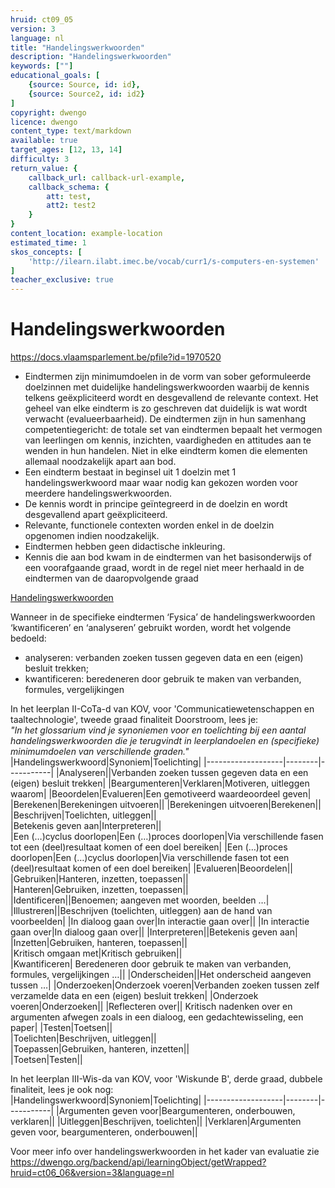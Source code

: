 ```yaml
---
hruid: ct09_05
version: 3
language: nl
title: "Handelingswerkwoorden"
description: "Handelingswerkwoorden"
keywords: [""]
educational_goals: [
    {source: Source, id: id}, 
    {source: Source2, id: id2}
]
copyright: dwengo
licence: dwengo
content_type: text/markdown
available: true
target_ages: [12, 13, 14]
difficulty: 3
return_value: {
    callback_url: callback-url-example,
    callback_schema: {
        att: test,
        att2: test2
    }
}
content_location: example-location
estimated_time: 1
skos_concepts: [
    'http://ilearn.ilabt.imec.be/vocab/curr1/s-computers-en-systemen'
]
teacher_exclusive: true
---
```


# Handelingswerkwoorden

https://docs.vlaamsparlement.be/pfile?id=1970520

* Eindtermen zijn minimumdoelen in de vorm van sober geformuleerde doelzinnen met
duidelijke handelingswerkwoorden waarbij de kennis telkens geëxpliciteerd wordt en
desgevallend de relevante context. Het geheel van elke eindterm is zo geschreven dat
duidelijk is wat wordt verwacht (evalueerbaarheid). De eindtermen zijn in hun samenhang
competentiegericht: de totale set van eindtermen bepaalt het vermogen van leerlingen om
kennis, inzichten, vaardigheden en attitudes aan te wenden in hun handelen. Niet in elke
eindterm komen die elementen allemaal noodzakelijk apart aan bod.
* Een eindterm bestaat in beginsel uit 1 doelzin met 1 handelingswerkwoord maar waar
nodig kan gekozen worden voor meerdere handelingswerkwoorden.
* De kennis wordt in principe geïntegreerd in de doelzin en wordt desgevallend apart
geëxpliciteerd.
* Relevante, functionele contexten worden enkel in de doelzin opgenomen indien
noodzakelijk.
* Eindtermen hebben geen didactische inkleuring.
* Kennis die aan bod kwam in de eindtermen van het basisonderwijs of een voorafgaande
graad, wordt in de regel niet meer herhaald in de eindtermen van de daaropvolgende
graad

[Handelingswerkwoorden](embed/handelingswerkwoorden.pdf)

Wanneer in de specifieke eindtermen ‘Fysica’ de handelingswerkwoorden ‘kwantificeren’ en
‘analyseren’ gebruikt worden, wordt het volgende bedoeld:
* analyseren: verbanden zoeken tussen gegeven data en een (eigen) besluit trekken;
* kwantificeren: beredeneren door gebruik te maken van verbanden, formules,
vergelijkingen


In het leerplan II-CoTa-d van KOV, voor 'Communicatiewetenschappen en taaltechnologie', tweede graad finaliteit Doorstroom, lees je: <br>
*"In het glossarium vind je synoniemen voor en toelichting bij een aantal handelingswerkwoorden die je terugvindt in leerplandoelen en (specifieke) minimumdoelen van verschillende graden."*<br>
|Handelingswerkwoord|Synoniem|Toelichting|
|-------------------|--------|-----------|
|Analyseren||Verbanden zoeken tussen gegeven data en een (eigen) besluit trekken|
|Beargumenteren|Verklaren|Motiveren, uitleggen waarom|
|Beoordelen|Evalueren|Een gemotiveerd waardeoordeel geven|
|Berekenen|Berekeningen uitvoeren||	
|Berekeningen uitvoeren|Berekenen||	
|Beschrijven|Toelichten, uitleggen||	
|Betekenis geven aan|Interpreteren||	
|Een (…)cyclus doorlopen|Een (…)proces doorlopen|Via verschillende fasen tot een (deel)resultaat komen of een doel bereiken|
|Een (…)proces doorlopen|Een (…)cyclus doorlopen|Via verschillende fasen tot een (deel)resultaat komen of een doel bereiken|
|Evalueren|Beoordelen||	
|Gebruiken|Hanteren, inzetten, toepassen||	
|Hanteren|Gebruiken, inzetten, toepassen||	
|Identificeren||Benoemen; aangeven met woorden, beelden …|
|Illustreren||Beschrijven (toelichten, uitleggen) aan de hand van voorbeelden|
|In dialoog gaan over|In interactie gaan over||	
|In interactie gaan over|In dialoog gaan over||	
|Interpreteren||Betekenis geven aan|	
|Inzetten|Gebruiken, hanteren, toepassen||	
|Kritisch omgaan met|Kritisch gebruiken||	
|Kwantificeren|	Beredeneren door gebruik te maken van verbanden, formules, vergelijkingen …||
|Onderscheiden||Het onderscheid aangeven tussen …|
|Onderzoeken|Onderzoek voeren|Verbanden zoeken tussen zelf verzamelde data en een (eigen) besluit trekken|
|Onderzoek voeren|Onderzoeken||	
|Reflecteren over||	Kritisch nadenken over en argumenten afwegen zoals in een dialoog, een gedachtewisseling, een paper|
|Testen|Toetsen||	
|Toelichten|Beschrijven, uitleggen||	
|Toepassen|Gebruiken, hanteren, inzetten||	
|Toetsen|Testen||	

In het leerplan III-Wis-da van KOV, voor 'Wiskunde B', derde graad, dubbele finaliteit, lees je ook nog:<br>
|Handelingswerkwoord|Synoniem|Toelichting|
|-------------------|--------|-----------|
|Argumenten geven voor|Beargumenteren, onderbouwen, verklaren||	
|Uitleggen|Beschrijven, toelichten||
|Verklaren|Argumenten geven voor, beargumenteren, onderbouwen||

<div class="alert alert-box alert-warning">
Voor meer info over handelingswerkwoorden in het kader van evaluatie zie <a href>https://dwengo.org/backend/api/learningObject/getWrapped?hruid=ct06_06&version=3&language=nl</a>
</div>
